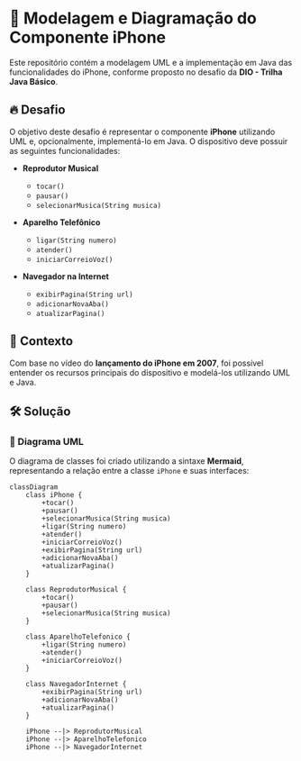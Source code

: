 # 📱 Modelagem e Diagramação do Componente iPhone

Este repositório contém a modelagem UML e a implementação em Java das funcionalidades do iPhone, conforme proposto no desafio da **DIO - Trilha Java Básico**.

## 🔥 Desafio

O objetivo deste desafio é representar o componente **iPhone** utilizando UML e, opcionalmente, implementá-lo em Java. O dispositivo deve possuir as seguintes funcionalidades:

- **Reprodutor Musical**
  - `tocar()`
  - `pausar()`
  - `selecionarMusica(String musica)`
  
- **Aparelho Telefônico**
  - `ligar(String numero)`
  - `atender()`
  - `iniciarCorreioVoz()`
  
- **Navegador na Internet**
  - `exibirPagina(String url)`
  - `adicionarNovaAba()`
  - `atualizarPagina()`

## 🎥 Contexto

Com base no vídeo do **lançamento do iPhone em 2007**, foi possível entender os recursos principais do dispositivo e modelá-los utilizando UML e Java.

## 🛠️ Solução

### 🔹 Diagrama UML
O diagrama de classes foi criado utilizando a sintaxe **Mermaid**, representando a relação entre a classe `iPhone` e suas interfaces:

```mermaid
classDiagram
    class iPhone {
        +tocar()
        +pausar()
        +selecionarMusica(String musica)
        +ligar(String numero)
        +atender()
        +iniciarCorreioVoz()
        +exibirPagina(String url)
        +adicionarNovaAba()
        +atualizarPagina()
    }
    
    class ReprodutorMusical {
        +tocar()
        +pausar()
        +selecionarMusica(String musica)
    }
    
    class AparelhoTelefonico {
        +ligar(String numero)
        +atender()
        +iniciarCorreioVoz()
    }
    
    class NavegadorInternet {
        +exibirPagina(String url)
        +adicionarNovaAba()
        +atualizarPagina()
    }
    
    iPhone --|> ReprodutorMusical
    iPhone --|> AparelhoTelefonico
    iPhone --|> NavegadorInternet
